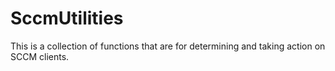 # SccmUtilities

This is a collection of functions that are for determining and taking action on SCCM clients. 
